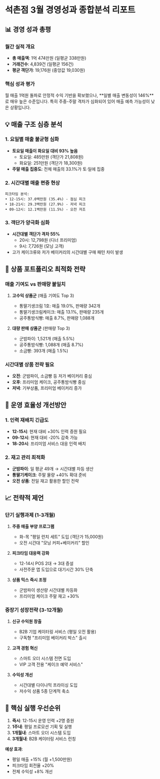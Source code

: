 # 석촌점 3월 경영성과 종합분석 리포트

## 📊 **경영 성과 총평**

### **월간 실적 개요**
- **총 매출액**: 1억 474만원 (일평균 338만원)
- **거래건수**: 4,839건 (일평균 156건)
- **평균 객단가**: 19,176원 (중앙값 19,030원)

### **핵심 성과 평가**
월 매출 1억원 돌파로 안정적 수익 기반을 확보했으나, **일별 매출 변동성이 146%**로 매우 높은 수준입니다. 특히 주중-주말 격차가 심화되어 있어 매출 예측 가능성이 낮은 상황입니다.

## 💡 **매출 구조 심층 분석**

### **1. 요일별 매출 불균형 심화**
- **토요일 매출이 화요일 대비 93% 높음**
  - 토요일: 485만원 (객단가 21,808원)
  - 화요일: 251만원 (객단가 18,300원)
- **주말 매출 집중도**: 전체 매출의 33.1%가 토·일에 집중

### **2. 시간대별 매출 편중 현상**
```
피크타임 분석:
• 12-15시: 37.0백만원 (35.4%) - 점심 피크
• 18-21시: 29.3백만원 (27.9%) - 저녁 피크
• 09-12시: 12.1백만원 (11.5%) - 오전 저조
```

### **3. 객단가 양극화 심화**
- **시간대별 객단가 격차 55%**
  - 20시: 12,798원 (디너 프리미엄)
  - 9시: 7,726원 (모닝 고객)
- 고가 케이크류와 저가 베이커리의 시간대별 구매 패턴 차이 발생

## 🎯 **상품 포트폴리오 최적화 전략**

### **매출 기여도 vs 판매량 불일치**
1. **고수익 상품군** (매출 기여도 Top 3)
   - 통딸기생크림 1호: 매출 19.0%, 판매량 342개
   - 통딸기생크림케이크: 매출 13.1%, 판매량 235개
   - 공주통밤식빵: 매출 8.7%, 판매량 1,088개

2. **대량 판매 상품군** (판매량 Top 3)
   - 군밤파이: 1,521개 (매출 5.5%)
   - 공주통밤식빵: 1,088개 (매출 8.7%)
   - 소금빵: 393개 (매출 1.5%)

### **시간대별 상품 전략 필요**
- **오전**: 군밤파이, 소금빵 등 저가 베이커리 중심
- **오후**: 프리미엄 케이크, 공주통밤식빵 중심
- **저녁**: 기부상품, 프리미엄 베이커리 증가

## 🔧 **운영 효율성 개선방안**

### **1. 인력 재배치 긴급도**
- **12-15시**: 현재 대비 +30% 인력 증원 필요
- **09-12시**: 현재 대비 -20% 감축 가능
- **18-20시**: 프리미엄 서비스 대응 인력 배치

### **2. 재고 관리 최적화**
- **군밤파이**: 일 평균 49개 → 시간대별 차등 생산
- **통딸기케이크**: 주말 물량 +40% 확대 준비
- **오전 상품**: 전일 재고 활용한 할인 전략

## 📈 **전략적 제언**

### **단기 실행과제 (1-3개월)**

1. **주중 매출 부양 프로그램**
   - 화-목 "평일 런치 세트" 도입 (객단가 15,000원)
   - 오전 시간대 "모닝 커피+베이커리" 할인

2. **피크타임 대응력 강화**
   - 12-14시 POS 2대 → 3대 증설
   - 사전주문 앱 도입으로 대기시간 30% 단축

3. **상품 믹스 즉시 조정**
   - 군밤파이 생산량 시간대별 차등화
   - 프리미엄 케이크 주말 재고 +30%

### **중장기 성장전략 (3-12개월)**

1. **신규 수익원 창출**
   - B2B 기업 케이터링 서비스 (평일 오전 활용)
   - 구독형 "프리미엄 베이커리 박스" 출시

2. **고객 경험 혁신**
   - 스마트 오더 시스템 전면 도입
   - VIP 고객 전용 "케이크 예약 서비스"

3. **수익성 개선**
   - 시간대별 다이나믹 프라이싱 도입
   - 저수익 상품 5종 단계적 축소

## 🎯 **핵심 실행 우선순위**

1. **즉시**: 12-15시 운영 인력 +2명 증원
2. **1주내**: 평일 프로모션 기획 및 실행
3. **1개월내**: 스마트 오더 시스템 도입
4. **3개월내**: B2B 케이터링 서비스 런칭

**예상 효과**: 
- 평일 매출 +15% (월 +1,500만원)
- 피크타임 회전율 +20%
- 전체 수익성 +8% 개선